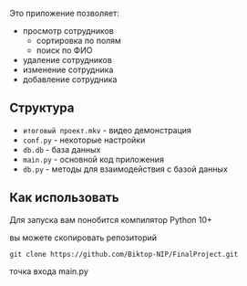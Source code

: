 Это приложение позволяет:

- просмотр сотрудников
	- сортировка по полям
	- поиск по ФИО
- удаление сотрудников
- изменение сотрудника
- добавление сотрудника

## Структура 

- `итоговый проект.mkv` - видео демонстрация
- `conf.py` - некоторые настройки 
- `db.db` - база данных 
- `main.py` - основной код приложения
- `db.py` - методы для взаимодействия с базой данных

## Как использовать 

Для запуска вам понобится компилятор Python 10+ 


вы можете скопировать репозиторий 
```
git clone https://github.com/Biktop-NIP/FinalProject.git
```

точка входа main.py